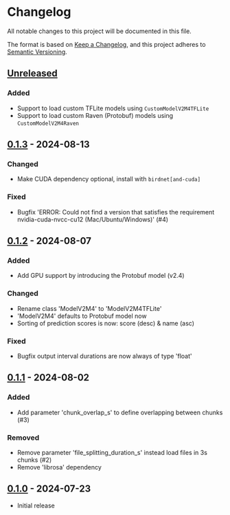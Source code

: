 # Changelog

All notable changes to this project will be documented in this file.

The format is based on [Keep a Changelog](https://keepachangelog.com/en/1.1.0/),
and this project adheres to [Semantic Versioning](https://semver.org/spec/v2.0.0.html).

## [Unreleased]

### Added

- Support to load custom TFLite models using `CustomModelV2M4TFLite`
- Support to load custom Raven (Protobuf) models using `CustomModelV2M4Raven`

## [0.1.3] - 2024-08-13

### Changed

- Make CUDA dependency optional, install with `birdnet[and-cuda]`

### Fixed

- Bugfix 'ERROR: Could not find a version that satisfies the requirement nvidia-cuda-nvcc-cu12 (Mac/Ubuntu/Windows)' (#4)

## [0.1.2] - 2024-08-07

### Added

- Add GPU support by introducing the Protobuf model (v2.4)

### Changed

- Rename class 'ModelV2M4' to 'ModelV2M4TFLite'
- 'ModelV2M4' defaults to Protobuf model now
- Sorting of prediction scores is now: score (desc) & name (asc)

### Fixed

- Bugfix output interval durations are now always of type 'float'

## [0.1.1] - 2024-08-02

### Added

- Add parameter 'chunk_overlap_s' to define overlapping between chunks (#3)

### Removed

- Remove parameter 'file_splitting_duration_s' instead load files in 3s chunks (#2)
- Remove 'librosa' dependency

## [0.1.0] - 2024-07-23

- Initial release

[Unreleased]: https://github.com/birdnet-team/birdnet/compare/v0.1.3...HEAD
[0.1.3]: https://github.com/birdnet-team/birdnet/compare/v0.1.2...v0.1.3
[0.1.2]: https://github.com/birdnet-team/birdnet/compare/v0.1.1...v0.1.2
[0.1.1]: https://github.com/birdnet-team/birdnet/compare/v0.1.0...v0.1.1
[0.1.0]: https://github.com/birdnet-team/birdnet/releases/tag/v0.1.0
